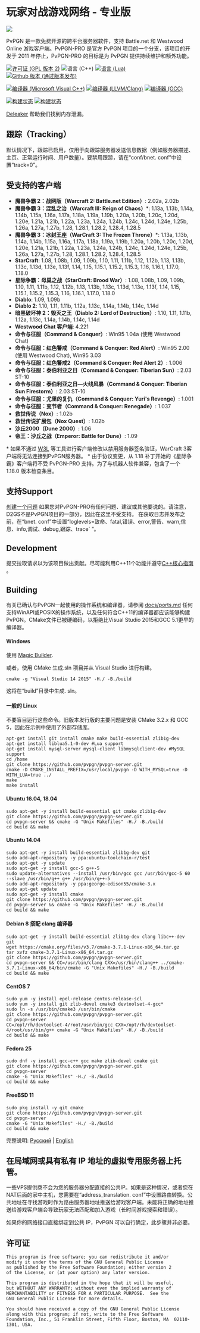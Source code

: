 玩家对战游戏网络 - 专业版
=====
![](http://i.imgur.com/LfI3hXo.png)

PvPGN 是一款免费开源的跨平台服务器软件，支持 Battle.net 和 Westwood Online 游戏客户端。PvPGN-PRO 是官方 PvPGN 项目的一个分支，该项目的开发于 2011 年停止，PvPGN-PRO 的目标是为 PvPGN 提供持续维护和额外功能。

[![许可证 (GPL 版本 2)](https://img.shields.io/badge/license-GNU%20GPL%20version%202-blue.svg?style=flat-square)](http://opensource.org/licenses/GPL-2.0)
![语言 (C++)](https://img.shields.io/badge/powered_by-C++-brightgreen.svg?style=flat-square)
[![语言 (Lua)](https://img.shields.io/badge/powered_by-Lua-red.svg?style=flat-square)](https://lua.org)
[![Github 版本 (通过版本发布)](https://img.shields.io/github/downloads/pvpgn/pvpgn-server/1.99.7.2.1/total.svg?maxAge=2592000)]()

[![编译器 (Microsoft Visual C++)](https://img.shields.io/badge/compiled_with-Microsoft%20Visual%20C++-yellow.svg?style=flat-square)](https://msdn.microsoft.com/en-us/vstudio/hh386302.aspx)
[![编译器 (LLVM/Clang)](https://img.shields.io/badge/compiled_with-LLVM/Clang-lightgrey.svg?style=flat-square)](http://clang.llvm.org/)
[![编译器 (GCC)](https://img.shields.io/badge/compiled_with-GCC-yellowgreen.svg?style=flat-square)](https://gcc.gnu.org/)

[![构建状态](https://travis-ci.org/pvpgn/pvpgn-server.svg?branch=master)](https://travis-ci.org/pvpgn/pvpgn-server)
[![构建状态](https://ci.appveyor.com/api/projects/status/dqoj9lkvhfwthmn6)](https://ci.appveyor.com/project/HarpyWar/pvpgn)

[Deleaker](http://www.deleaker.com/) 帮助我们找到内存泄漏。

## 跟踪（Tracking）
默认情况下，跟踪已启用，仅用于向跟踪服务器发送信息数据（例如服务器描述、主页、正常运行时间、用户数量）。要禁用跟踪，请在“conf/bnet. conf”中设置“track=0”。

## 受支持的客户端
- **魔兽争霸 2：战网版（Warcraft 2: Battle.net Edition）**: 2.02a, 2.02b
- **魔兽争霸 3：混乱之治（Warcraft III: Reign of Chaos）**\*: 1.13a, 1.13b, 1.14a, 1.14b, 1.15a, 1.16a, 1.17a, 1.18a, 1.19a, 1.19b, 1.20a, 1.20b, 1.20c, 1.20d, 1.20e, 1.21a, 1.21b, 1.22a, 1.23a, 1.24a, 1.24b, 1.24c, 1.24d, 1.24e, 1.25b, 1.26a, 1.27a, 1.27b, 1.28, 1.28.1, 1.28.2, 1.28.4, 1.28.5
- **魔兽争霸 3：冰封王座（WarCraft 3: The Frozen Throne）**\*: 1.13a, 1.13b, 1.14a, 1.14b, 1.15a, 1.16a, 1.17a, 1.18a, 1.19a, 1.19b, 1.20a, 1.20b, 1.20c, 1.20d, 1.20e, 1.21a, 1.21b, 1.22a, 1.23a, 1.24a, 1.24b, 1.24c, 1.24d, 1.24e, 1.25b, 1.26a, 1.27a, 1.27b, 1.28, 1.28.1, 1.28.2, 1.28.4, 1.28.5
- **StarCraft**: 1.08, 1.08b, 1.09, 1.09b, 1.10, 1.11, 1.11b, 1.12, 1.12b, 1.13, 1.13b, 1.13c, 1.13d, 1.13e, 1.13f, 1.14, 1.15, 1.15.1, 1.15.2, 1.15.3, 1.16, 1.16.1, 1.17.0, 1.18.0
- **星际争霸：母巢之战（StarCraft: Brood War）**: 1.08, 1.08b, 1.09, 1.09b, 1.10, 1.11, 1.11b, 1.12, 1.12b, 1.13, 1.13b, 1.13c, 1.13d, 1.13e, 1.13f, 1.14, 1.15, 1.15.1, 1.15.2, 1.15.3, 1.16, 1.16.1, 1.17.0, 1.18.0
- **Diablo**: 1.09, 1.09b
- **Diablo 2**: 1.10, 1.11, 1.11b, 1.12a, 1.13c, 1.14a, 1.14b, 1.14c, 1.14d
- **暗黑破坏神 2：毁灭之王（Diablo 2: Lord of Destruction）**: 1.10, 1.11, 1.11b, 1.12a, 1.13c, 1.14a, 1.14b, 1.14c, 1.14d
- **Westwood Chat 客户端**: 4.221
- **命令与征服（Command & Conquer）**: Win95 1.04a (使用 Westwood Chat)
- **命令与征服：红色警戒（Command & Conquer: Red Alert）**: Win95 2.00 (使用 Westwood Chat), Win95 3.03
- **命令与征服：红色警戒2（Command & Conquer: Red Alert 2）**: 1.006
- **命令与征服：泰伯利亚之日（Command & Conquer: Tiberian Sun）**: 2.03 ST-10
- **命令与征服：泰伯利亚之日—火线风暴（Command & Conquer: Tiberian Sun Firestorm）**: 2.03 ST-10
- **命令与征服：尤里的复仇（Command & Conquer: Yuri's Revenge）**: 1.001
- **命令与征服：变节者（Command & Conquer: Renegade）**: 1.037
- **救世传说（Nox）**: 1.02b
- **救世传说扩展包（Nox Quest）**: 1.02b
- **沙丘2000（Dune 2000）**: 1.06
- **帝王：沙丘之战（Emperor: Battle for Dune）**: 1.09

\* 如果不通过 [W3L](https://github.com/w3lh/w3l) 等工具进行客户端修改以禁用服务器签名验证，WarCraft 3客户端将无法连接到PvPGN服务器。
\* 由于协议变更，从 1.18 补丁开始的《星际争霸》客户端将不受 PvPGN-PRO 支持。为了与机器人软件兼容，包含了一个 1.18.0 版本检查条目。

## 支持Support
[创建一个问题](https://github.com/pvpgn/pvpgn-server/issues) 如果您对PvPGN-PRO有任何问题、建议或其他要说的。请注意，D2GS不是PvPGN项目的一部分，因此在这里不受支持。
在获取日志并发布之前，在“bnet. conf”中设置“loglevels=致命、fatal,错误、error,警告、warn,信息、info,调试、debug,跟踪、trace` ”。
## Development
提交拉取请求以为该项目做出贡献。尽可能利用C++11个功能并遵守[C++核心指南](https://github.com/isocpp/CppCoreGuidelines/blob/master/CppCoreGuidelines.md) 。

## Building
有关已确认与PvPGN一起使用的操作系统和编译器，请参阅  [docs/ports.md](https://github.com/pvpgn/pvpgn-server/blob/master/docs/ports.md)  任何支持WinAPI或POSIX的操作系统，以及任何符合C++11的编译器都应该能够构建PvPGN。CMake文件已被硬编码，以拒绝比Visual Studio 2015和GCC 5.1更早的编译器。

#### Windows
使用 [Magic Builder](https://github.com/pvpgn/pvpgn-magic-builder).

或者，使用 CMake 生成.sln 项目并从 Visual Studio 进行构建。
```
cmake -g "Visual Studio 14 2015" -H./ -B./build
```
这将在“build”目录中生成. sln。

#### 一般的 Linux
不要盲目运行这些命令。旧版本发行版的主要问题是安装 CMake 3.2.x 和 GCC 5，因此在示例中使用了外部存储库。

```
apt-get install git install cmake make build-essential zlib1g-dev
apt-get install liblua5.1-0-dev #Lua support
apt-get install mysql-server mysql-client libmysqlclient-dev #MySQL support
cd /home
git clone https://github.com/pvpgn/pvpgn-server.git
cmake -D CMAKE_INSTALL_PREFIX=/usr/local/pvpgn -D WITH_MYSQL=true -D WITH_LUA=true ../
make
make install
```

#### Ubuntu 16.04, 18.04
```
sudo apt-get -y install build-essential git cmake zlib1g-dev
git clone https://github.com/pvpgn/pvpgn-server.git
cd pvpgn-server && cmake -G "Unix Makefiles" -H./ -B./build
cd build && make
```

#### Ubuntu 14.04
```
sudo apt-get -y install build-essential zlib1g-dev git
sudo add-apt-repository -y ppa:ubuntu-toolchain-r/test
sudo apt-get -y update
sudo apt-get -y install gcc-5 g++-5
sudo update-alternatives --install /usr/bin/gcc gcc /usr/bin/gcc-5 60 --slave /usr/bin/g++ g++ /usr/bin/g++-5
sudo add-apt-repository -y ppa:george-edison55/cmake-3.x
sudo apt-get update
sudo apt-get -y install cmake
git clone https://github.com/pvpgn/pvpgn-server.git
cd pvpgn-server && cmake -G "Unix Makefiles" -H./ -B./build
cd build && make
```

#### Debian 8 搭配 clang 编译器
```
sudo apt-get -y install build-essential zlib1g-dev clang libc++-dev git
wget https://cmake.org/files/v3.7/cmake-3.7.1-Linux-x86_64.tar.gz
tar xvfz cmake-3.7.1-Linux-x86_64.tar.gz
git clone https://github.com/pvpgn/pvpgn-server.git
cd pvpgn-server && CC=/usr/bin/clang CXX=/usr/bin/clang++ ../cmake-3.7.1-Linux-x86_64/bin/cmake -G "Unix Makefiles" -H./ -B./build
cd build && make
```

#### CentOS 7
```
sudo yum -y install epel-release centos-release-scl
sudo yum -y install git zlib-devel cmake3 devtoolset-4-gcc*
sudo ln -s /usr/bin/cmake3 /usr/bin/cmake
git clone https://github.com/pvpgn/pvpgn-server.git
cd pvpgn-server
CC=/opt/rh/devtoolset-4/root/usr/bin/gcc CXX=/opt/rh/devtoolset-4/root/usr/bin/g++ cmake -G "Unix Makefiles" -H./ -B./build
cd build && make
```

#### Fedora 25
```
sudo dnf -y install gcc-c++ gcc make zlib-devel cmake git
git clone https://github.com/pvpgn/pvpgn-server.git
cd pvpgn-server
cmake -G "Unix Makefiles" -H./ -B./build
cd build && make
```

#### FreeBSD 11
```
sudo pkg install -y git cmake
git clone https://github.com/pvpgn/pvpgn-server.git
cd pvpgn-server
cmake -G "Unix Makefiles" -H./ -B./build
cd build && make
```

完整说明: [Русский](http://harpywar.com/?a=articles&b=2&c=1&d=74) | [English](http://harpywar.com/?a=articles&b=2&c=1&d=74&lang=en)

## 在局域网或具有私有 IP 地址的虚拟专用服务器上托管。
一些VPS提供商不会为您的服务器分配直接的公共IP。如果是这种情况，或者您在NAT后面的家中主机，您需要在“address_translation. conf”中设置路由转换。公共地址在寻找游戏时作为路由服务器地址推送给游戏客户端。未能将正确的地址推送给游戏客户端会导致玩家无法匹配和加入游戏（长时间游戏搜索和错误）。

如果你的网络接口直接绑定到公共 IP，PvPGN 可以自行确定，此步骤并非必要。

## 许可证

    This program is free software; you can redistribute it and/or
    modify it under the terms of the GNU General Public License
    as published by the Free Software Foundation; either version 2
    of the License, or (at your option) any later version.

    This program is distributed in the hope that it will be useful,
    but WITHOUT ANY WARRANTY; without even the implied warranty of
    MERCHANTABILITY or FITNESS FOR A PARTICULAR PURPOSE.  See the
    GNU General Public License for more details.

    You should have received a copy of the GNU General Public License
    along with this program; if not, write to the Free Software
    Foundation, Inc., 51 Franklin Street, Fifth Floor, Boston, MA  02110-1301, USA.
